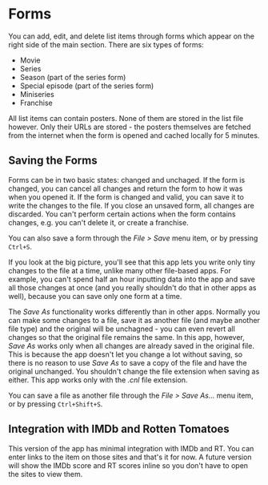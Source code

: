 # Forms

You can add, edit, and delete list items through forms which appear on the right side of the main section. There are six types of forms:

* Movie
* Series
* Season \(part of the series form\)
* Special episode \(part of the series form\)
* Miniseries
* Franchise

All list items can contain posters. None of them are stored in the list file however. Only their URLs are stored - the posters themselves are fetched from the internet when the form is opened and cached locally for 5 minutes.

## Saving the Forms

Forms can be in two basic states: changed and unchaged. If the form is changed, you can cancel all changes and return the form to how it was when you opened it. If the form is changed and valid, you can save it to write the changes to the file. If you close an unsaved form, all changes are discarded. You can't perform certain actions when the form contains changes, e.g. you can't delete it, or create a franchise.

You can also save a form through the _File &gt; Save_ menu item, or by pressing `Ctrl+S`.

If you look at the big picture, you'll see that this app lets you write only tiny changes to the file at a time, unlike many other file-based apps. For example, you can't spend half an hour inputting data into the app and save all those changes at once \(and you really shouldn't do that in other apps as well\), because you can save only one form at a time.

The _Save As_ functionality works differently than in other apps. Normally you can make some changes to a file, save it as another file \(and maybe another file type\) and the original will be unchagned - you can even revert all changes so that the original file remains the same. In this app, however, _Save As_ works only when all changes are already saved in the original file. This is because the app doesn't let you change a lot without saving, so there is no reason to use _Save As_ to save a copy of the file and have the original unchanged. You shouldn't change the file extension when saving as either. This app works only with the _.cnl_ file extension.

You can save a file as another file through the _File &gt; Save As..._ menu item, or by pressing `Ctrl+Shift+S`.

## Integration with IMDb and Rotten Tomatoes

This version of the app has minimal integration with IMDb and RT. You can enter links to the item on those sites and that's it for now. A future version will show the IMDb score and RT scores inline so you don't have to open the sites to view them.

